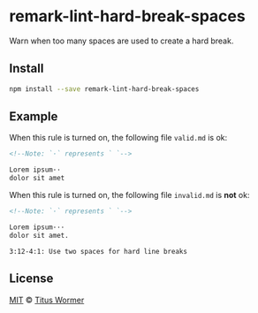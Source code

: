 <!--This file is generated-->

# remark-lint-hard-break-spaces

Warn when too many spaces are used to create a hard break.

## Install

```sh
npm install --save remark-lint-hard-break-spaces
```

## Example

When this rule is turned on, the following file
`valid.md` is ok:

```markdown
<!--Note: `·` represents ` `-->

Lorem ipsum··
dolor sit amet
```

When this rule is turned on, the following file
`invalid.md` is **not** ok:

```markdown
<!--Note: `·` represents ` `-->

Lorem ipsum···
dolor sit amet.
```

```text
3:12-4:1: Use two spaces for hard line breaks
```

## License

[MIT](https://github.com/wooorm/remark-lint/blob/master/LICENSE) © [Titus Wormer](http://wooorm.com)
